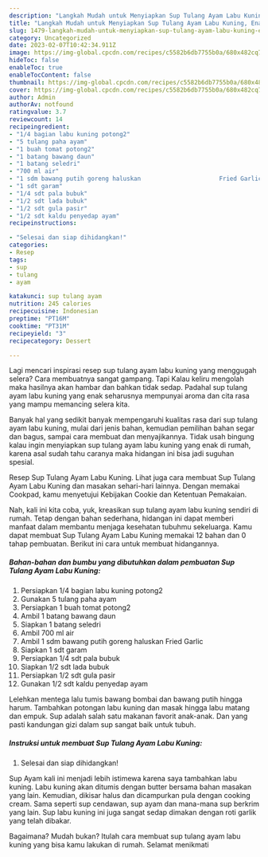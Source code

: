```yaml
---
description: "Langkah Mudah untuk Menyiapkan Sup Tulang Ayam Labu Kuning, Enak"
title: "Langkah Mudah untuk Menyiapkan Sup Tulang Ayam Labu Kuning, Enak"
slug: 1479-langkah-mudah-untuk-menyiapkan-sup-tulang-ayam-labu-kuning-enak
category: Uncategorized
date: 2023-02-07T10:42:34.911Z
image: https://img-global.cpcdn.com/recipes/c5582b6db7755b0a/680x482cq70/sup-tulang-ayam-labu-kuning-foto-resep-utama.jpg
hideToc: false
enableToc: true
enableTocContent: false
thumbnail: https://img-global.cpcdn.com/recipes/c5582b6db7755b0a/680x482cq70/sup-tulang-ayam-labu-kuning-foto-resep-utama.jpg
cover: https://img-global.cpcdn.com/recipes/c5582b6db7755b0a/680x482cq70/sup-tulang-ayam-labu-kuning-foto-resep-utama.jpg
author: Admin
authorAv: notfound
ratingvalue: 3.7
reviewcount: 14
recipeingredient:
- "1/4 bagian labu kuning potong2"
- "5 tulang paha ayam"
- "1 buah tomat potong2"
- "1 batang bawang daun"
- "1 batang seledri"
- "700 ml air"
- "1 sdm bawang putih goreng haluskan                      Fried Garlic"
- "1 sdt garam"
- "1/4 sdt pala bubuk"
- "1/2 sdt lada bubuk"
- "1/2 sdt gula pasir"
- "1/2 sdt kaldu penyedap ayam"
recipeinstructions:

- "Selesai dan siap dihidangkan!"
categories:
- Resep
tags:
- sup
- tulang
- ayam

katakunci: sup tulang ayam 
nutrition: 245 calories
recipecuisine: Indonesian
preptime: "PT16M"
cooktime: "PT31M"
recipeyield: "3"
recipecategory: Dessert

---
```



Lagi mencari inspirasi resep sup tulang ayam labu kuning yang menggugah selera? Cara membuatnya sangat gampang. Tapi Kalau keliru mengolah maka hasilnya akan hambar dan bahkan tidak sedap. Padahal sup tulang ayam labu kuning yang enak seharusnya mempunyai aroma dan cita rasa yang mampu memancing selera kita.


Banyak hal yang sedikit banyak mempengaruhi kualitas rasa dari sup tulang ayam labu kuning, mulai dari jenis bahan, kemudian pemilihan bahan segar dan bagus, sampai cara membuat dan menyajikannya. Tidak usah bingung kalau ingin menyiapkan sup tulang ayam labu kuning yang enak di rumah, karena asal sudah tahu caranya maka hidangan ini bisa jadi suguhan spesial.

Resep Sup Tulang Ayam Labu Kuning. Lihat juga cara membuat Sup Tulang Ayam Labu Kuning dan masakan sehari-hari lainnya. Dengan memakai Cookpad, kamu menyetujui Kebijakan Cookie dan Ketentuan Pemakaian.


Nah, kali ini kita coba, yuk, kreasikan sup tulang ayam labu kuning sendiri di rumah. Tetap dengan bahan sederhana, hidangan ini dapat memberi manfaat dalam membantu menjaga kesehatan tubuhmu sekeluarga. Kamu dapat membuat Sup Tulang Ayam Labu Kuning memakai 12 bahan dan 0 tahap pembuatan. Berikut ini cara untuk membuat hidangannya.

<!--inarticleads1-->

##### Bahan-bahan dan bumbu yang dibutuhkan dalam pembuatan Sup Tulang Ayam Labu Kuning:

1. Persiapkan 1/4 bagian labu kuning potong2
1. Gunakan 5 tulang paha ayam
1. Persiapkan 1 buah tomat potong2
1. Ambil 1 batang bawang daun
1. Siapkan 1 batang seledri
1. Ambil 700 ml air
1. Ambil 1 sdm bawang putih goreng haluskan                      Fried Garlic
1. Siapkan 1 sdt garam
1. Persiapkan 1/4 sdt pala bubuk
1. Siapkan 1/2 sdt lada bubuk
1. Persiapkan 1/2 sdt gula pasir
1. Gunakan 1/2 sdt kaldu penyedap ayam


Lelehkan mentega lalu tumis bawang bombai dan bawang putih hingga harum. Tambahkan potongan labu kuning dan masak hingga labu matang dan empuk. Sup adalah salah satu makanan favorit anak-anak. Dan yang pasti kandungan gizi dalam sup sangat baik untuk tubuh. 

<!--inarticleads2-->

##### Instruksi untuk membuat Sup Tulang Ayam Labu Kuning:


1. Selesai dan siap dihidangkan!

Sup Ayam kali ini menjadi lebih istimewa karena saya tambahkan labu kuning. Labu kuning akan ditumis dengan butter bersama bahan masakan yang lain. Kemudian, dikisar halus dan dicampurkan pula dengan cooking cream. Sama seperti sup cendawan, sup ayam dan mana-mana sup berkrim yang lain. Sup labu kuning ini juga sangat sedap dimakan dengan roti garlik yang telah dibakar. 

Bagaimana? Mudah bukan? Itulah cara membuat sup tulang ayam labu kuning yang bisa kamu lakukan di rumah. Selamat menikmati
